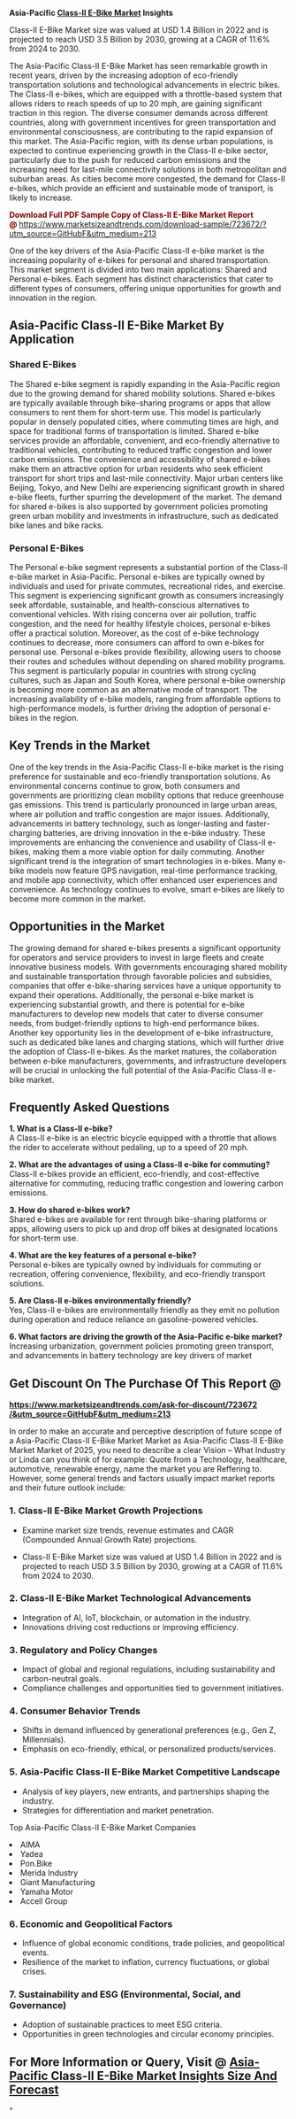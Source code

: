 <p><strong>Asia-Pacific&nbsp;<a href=""https://www.marketsizeandtrends.com/download-sample/723672/&amp;utm_source=GitHubF&amp;utm_medium=213"">Class-II E-Bike Market</a> Insights</strong></p><p>Class-II E-Bike Market size was valued at USD 1.4 Billion in 2022 and is projected to reach USD 3.5 Billion by 2030, growing at a CAGR of 11.6% from 2024 to 2030.</p><p><p>The Asia-Pacific Class-II E-Bike Market has seen remarkable growth in recent years, driven by the increasing adoption of eco-friendly transportation solutions and technological advancements in electric bikes. The Class-II e-bikes, which are equipped with a throttle-based system that allows riders to reach speeds of up to 20 mph, are gaining significant traction in this region. The diverse consumer demands across different countries, along with government incentives for green transportation and environmental consciousness, are contributing to the rapid expansion of this market. The Asia-Pacific region, with its dense urban populations, is expected to continue experiencing growth in the Class-II e-bike sector, particularly due to the push for reduced carbon emissions and the increasing need for last-mile connectivity solutions in both metropolitan and suburban areas. As cities become more congested, the demand for Class-II e-bikes, which provide an efficient and sustainable mode of transport, is likely to increase. <p><strong><span style="color: #800000;">Download Full PDF Sample Copy of Class-II E-Bike Market Report @</span>&nbsp;</strong><a href="https://www.marketsizeandtrends.com/download-sample/723672/?utm_source=GitHubF&amp;utm_medium=213" target="_blank">https://www.marketsizeandtrends.com/download-sample/723672/?utm_source=GitHubF&amp;utm_medium=213</a></p>One of the key drivers of the Asia-Pacific Class-II e-bike market is the increasing popularity of e-bikes for personal and shared transportation. This market segment is divided into two main applications: Shared and Personal e-bikes. Each segment has distinct characteristics that cater to different types of consumers, offering unique opportunities for growth and innovation in the region.</p><h2>Asia-Pacific Class-II E-Bike Market By Application</h2><h3>Shared E-Bikes</h3><p>The Shared e-bike segment is rapidly expanding in the Asia-Pacific region due to the growing demand for shared mobility solutions. Shared e-bikes are typically available through bike-sharing programs or apps that allow consumers to rent them for short-term use. This model is particularly popular in densely populated cities, where commuting times are high, and space for traditional forms of transportation is limited. Shared e-bike services provide an affordable, convenient, and eco-friendly alternative to traditional vehicles, contributing to reduced traffic congestion and lower carbon emissions. The convenience and accessibility of shared e-bikes make them an attractive option for urban residents who seek efficient transport for short trips and last-mile connectivity. Major urban centers like Beijing, Tokyo, and New Delhi are experiencing significant growth in shared e-bike fleets, further spurring the development of the market. The demand for shared e-bikes is also supported by government policies promoting green urban mobility and investments in infrastructure, such as dedicated bike lanes and bike racks.<h3>Personal E-Bikes</h3><p>The Personal e-bike segment represents a substantial portion of the Class-II e-bike market in Asia-Pacific. Personal e-bikes are typically owned by individuals and used for private commutes, recreational rides, and exercise. This segment is experiencing significant growth as consumers increasingly seek affordable, sustainable, and health-conscious alternatives to conventional vehicles. With rising concerns over air pollution, traffic congestion, and the need for healthy lifestyle choices, personal e-bikes offer a practical solution. Moreover, as the cost of e-bike technology continues to decrease, more consumers can afford to own e-bikes for personal use. Personal e-bikes provide flexibility, allowing users to choose their routes and schedules without depending on shared mobility programs. This segment is particularly popular in countries with strong cycling cultures, such as Japan and South Korea, where personal e-bike ownership is becoming more common as an alternative mode of transport. The increasing availability of e-bike models, ranging from affordable options to high-performance models, is further driving the adoption of personal e-bikes in the region.<h2>Key Trends in the Market</h2><p>One of the key trends in the Asia-Pacific Class-II e-bike market is the rising preference for sustainable and eco-friendly transportation solutions. As environmental concerns continue to grow, both consumers and governments are prioritizing clean mobility options that reduce greenhouse gas emissions. This trend is particularly pronounced in large urban areas, where air pollution and traffic congestion are major issues. Additionally, advancements in battery technology, such as longer-lasting and faster-charging batteries, are driving innovation in the e-bike industry. These improvements are enhancing the convenience and usability of Class-II e-bikes, making them a more viable option for daily commuting. Another significant trend is the integration of smart technologies in e-bikes. Many e-bike models now feature GPS navigation, real-time performance tracking, and mobile app connectivity, which offer enhanced user experiences and convenience. As technology continues to evolve, smart e-bikes are likely to become more common in the market.<h2>Opportunities in the Market</h2><p>The growing demand for shared e-bikes presents a significant opportunity for operators and service providers to invest in large fleets and create innovative business models. With governments encouraging shared mobility and sustainable transportation through favorable policies and subsidies, companies that offer e-bike-sharing services have a unique opportunity to expand their operations. Additionally, the personal e-bike market is experiencing substantial growth, and there is potential for e-bike manufacturers to develop new models that cater to diverse consumer needs, from budget-friendly options to high-end performance bikes. Another key opportunity lies in the development of e-bike infrastructure, such as dedicated bike lanes and charging stations, which will further drive the adoption of Class-II e-bikes. As the market matures, the collaboration between e-bike manufacturers, governments, and infrastructure developers will be crucial in unlocking the full potential of the Asia-Pacific Class-II e-bike market.<h2>Frequently Asked Questions</h2><p><b>1. What is a Class-II e-bike?</b><br> A Class-II e-bike is an electric bicycle equipped with a throttle that allows the rider to accelerate without pedaling, up to a speed of 20 mph.</p><p><b>2. What are the advantages of using a Class-II e-bike for commuting?</b><br> Class-II e-bikes provide an efficient, eco-friendly, and cost-effective alternative for commuting, reducing traffic congestion and lowering carbon emissions.</p><p><b>3. How do shared e-bikes work?</b><br> Shared e-bikes are available for rent through bike-sharing platforms or apps, allowing users to pick up and drop off bikes at designated locations for short-term use.</p><p><b>4. What are the key features of a personal e-bike?</b><br> Personal e-bikes are typically owned by individuals for commuting or recreation, offering convenience, flexibility, and eco-friendly transport solutions.</p><p><b>5. Are Class-II e-bikes environmentally friendly?</b><br> Yes, Class-II e-bikes are environmentally friendly as they emit no pollution during operation and reduce reliance on gasoline-powered vehicles.</p><p><b>6. What factors are driving the growth of the Asia-Pacific e-bike market?</b><br> Increasing urbanization, government policies promoting green transport, and advancements in battery technology are key drivers of market</p><h2><strong>Get Discount On The Purchase Of This Report @&nbsp;</strong></h2><p><strong><a href=""https://www.marketsizeandtrends.com/ask-for-discount/723672/&amp;utm_source=GitHubF&amp;utm_medium=213"" target=""_blank"">https://www.marketsizeandtrends.com/ask-for-discount/723672<br />/&amp;utm_source=GitHubF&amp;utm_medium=213</a></strong></p><p>In order to make an accurate and perceptive description of future scope of a Asia-Pacific&nbsp;Class-II E-Bike Market Market as Asia-Pacific&nbsp;Class-II E-Bike Market Market of 2025, you need to describe a clear Vision &ndash; What Industry or Linda can you think of for example: Quote from a Technology, healthcare, automotive, renewable energy, name the market you are Reffering to. However, some general trends and factors usually impact market reports and their future outlook include:</p><h3>1.&nbsp;<strong>Class-II E-Bike Market Growth Projections</strong></h3><ul><li>Examine market size trends, revenue estimates and CAGR (Compounded Annual Growth Rate) projections.</li><li><p>Class-II E-Bike Market size was valued at USD 1.4 Billion in 2022 and is projected to reach USD 3.5 Billion by 2030, growing at a CAGR of 11.6% from 2024 to 2030.</p></li></ul><h3>2.&nbsp;<strong>Class-II E-Bike Market Technological Advancements</strong></h3><ul><li>Integration of AI, IoT, blockchain, or automation in the industry.</li><li>Innovations driving cost reductions or improving efficiency.</li></ul><h3>3.&nbsp;<strong>Regulatory and Policy Changes</strong></h3><ul><li>Impact of global and regional regulations, including sustainability and carbon-neutral goals.</li><li>Compliance challenges and opportunities tied to government initiatives.</li></ul><h3>4.&nbsp;<strong>Consumer Behavior Trends</strong></h3><ul><li>Shifts in demand influenced by generational preferences (e.g., Gen Z, Millennials).</li><li>Emphasis on eco-friendly, ethical, or personalized products/services.</li></ul><h3>5.&nbsp;<strong>Asia-Pacific Class-II E-Bike Market Competitive Landscape</strong></h3><ul><li>Analysis of key players, new entrants, and partnerships shaping the industry.</li><li>Strategies for differentiation and market penetration.</li></ul><p data-pm-slice=""1 1 []"">Top Asia-Pacific Class-II E-Bike Market Companies</p><div data-test-id=""""><p><li>AIMA</li><li> Yadea</li><li> Pon.Bike</li><li> Merida Industry</li><li> Giant Manufacturing</li><li> Yamaha Motor</li><li> Accell Group</li></p></div><h3>6.&nbsp;<strong>Economic and Geopolitical Factors</strong></h3><ul><li>Influence of global economic conditions, trade policies, and geopolitical events.</li><li>Resilience of the market to inflation, currency fluctuations, or global crises.</li></ul><h3>7.&nbsp;<strong>Sustainability and ESG (Environmental, Social, and Governance)</strong></h3><ul><li>Adoption of sustainable practices to meet ESG criteria.</li><li>Opportunities in green technologies and circular economy principles.</li></ul><h2><strong>For More Information or Query, Visit @&nbsp;</strong><a href=""https://www.verifiedmarketreports.com/product/class-ii-e-bike-market/"" target=""_blank"">Asia-Pacific Class-II E-Bike Market Insights Size And Forecast</a></h2>"
